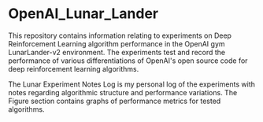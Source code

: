 # OpenAI_Lunar_Lander
This repository contains information relating to experiments on Deep Reinforcement Learning algorithm performance in the OpenAI gym LunarLander-v2 environment. The experiments test and record the performance of various differentiations of OpenAI's open source code for deep reinforcement learning algorithms.


The Lunar Experiment Notes Log is my personal log of the experiments with notes regarding algorithmic structure and performance variations. The Figure section contains graphs of performance metrics for tested algorithms.
